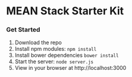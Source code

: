 # MEAN Stack Starter Kit

### Get Started
1. Download the repo
2. Install npm modules: `npm install`
3. Install bower dependencies `bower install`
4. Start the server: `node server.js`
5. View in your browser at http://localhost:3000
